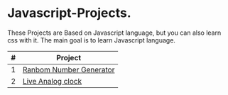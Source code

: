 # Javascript-Projects.
These Projects are Based on Javascript language, but you can also learn css with it. The main goal is to learn Javascript language. 

| # | Project                      |
|---|------------------------------|
| 1 | [Ranbom Number Generator](https://codepen.io/ihteshamulhaq510/full/eYKOwoV) |
| 2 | [Live Analog clock](https://codepen.io/ihteshamulhaq510/full/JjZwWqE)
